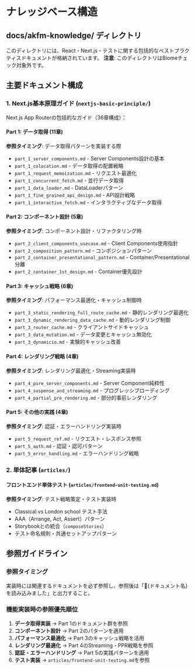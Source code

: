 # ナレッジベース構造

## docs/akfm-knowledge/ ディレクトリ

このディレクトリには、React・Next.js・テストに関する包括的なベストプラクティスドキュメントが格納されています。
**注意**: このディレクトリはBiomeチェック対象外です。

## 主要ドキュメント構成

### 1. Next.js基本原理ガイド (`nextjs-basic-principle/`)
Next.js App Routerの包括的なガイド（36章構成）：

#### Part 1: データ取得 (11章)
**参照タイミング**: データ取得パターンを実装する際
- `part_1_server_components.md` - Server Components設計の基本
- `part_1_colocation.md` - データ取得の配置戦略
- `part_1_request_memoization.md` - リクエスト最適化
- `part_1_concurrent_fetch.md` - 並行データ取得
- `part_1_data_loader.md` - DataLoaderパターン
- `part_1_fine_grained_api_design.md` - API設計戦略
- `part_1_interactive_fetch.md` - インタラクティブなデータ取得

#### Part 2: コンポーネント設計 (5章)
**参照タイミング**: コンポーネント設計・リファクタリング時
- `part_2_client_components_usecase.md` - Client Components使用指針
- `part_2_composition_pattern.md` - コンポジションパターン
- `part_2_container_presentational_pattern.md` - Container/Presentational分離
- `part_2_container_1st_design.md` - Container優先設計

#### Part 3: キャッシュ戦略 (6章)
**参照タイミング**: パフォーマンス最適化・キャッシュ制御時
- `part_3_static_rendering_full_route_cache.md` - 静的レンダリング最適化
- `part_3_dynamic_rendering_data_cache.md` - 動的レンダリング制御
- `part_3_router_cache.md` - クライアントサイドキャッシュ
- `part_3_data_mutation.md` - データ変更とキャッシュ無効化
- `part_3_dynamicio.md` - 実験的キャッシュ改善

#### Part 4: レンダリング戦略 (4章)
**参照タイミング**: レンダリング最適化・Streaming実装時
- `part_4_pure_server_components.md` - Server Component純粋性
- `part_4_suspense_and_streaming.md` - プログレッシブローディング
- `part_4_partial_pre_rendering.md` - 部分的事前レンダリング

#### Part 5: その他の実践 (4章)
**参照タイミング**: 認証・エラーハンドリング実装時
- `part_5_request_ref.md` - リクエスト・レスポンス参照
- `part_5_auth.md` - 認証・認可パターン
- `part_5_error_handling.md` - エラーハンドリング戦略

### 2. 単体記事 (`articles/`)
#### フロントエンド単体テスト (`articles/frontend-unit-testing.md`)
**参照タイミング**: テスト戦略策定・テスト実装時
- Classical vs London school テスト手法
- AAA（Arrange, Act, Assert）パターン
- Storybookとの統合（`composeStories`）
- テスト命名規則・共通セットアップパターン

## 参照ガイドライン

### 参照タイミング
実装時には関連するドキュメントを必ず参照し、参照後は「📖{ドキュメント名}を読み込みました」と出力すること。

### 機能実装時の参照優先順位
1. **データ取得実装** → Part 1のドキュメント群を参照
2. **コンポーネント設計** → Part 2のパターンを適用
3. **パフォーマンス最適化** → Part 3のキャッシュ戦略を活用
4. **レンダリング最適化** → Part 4のStreaming・PPR戦略を参照
5. **認証・エラーハンドリング** → Part 5の実践パターンを適用
6. **テスト実装** → `articles/frontend-unit-testing.md`を参照